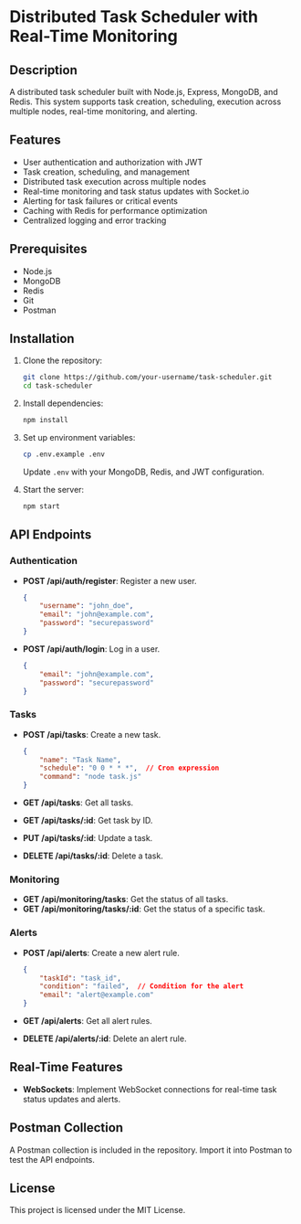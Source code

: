 # Distributed Task Scheduler with Real-Time Monitoring

## Description
A distributed task scheduler built with Node.js, Express, MongoDB, and Redis. This system supports task creation, scheduling, execution across multiple nodes, real-time monitoring, and alerting.

## Features
- User authentication and authorization with JWT
- Task creation, scheduling, and management
- Distributed task execution across multiple nodes
- Real-time monitoring and task status updates with Socket.io
- Alerting for task failures or critical events
- Caching with Redis for performance optimization
- Centralized logging and error tracking

## Prerequisites
- Node.js
- MongoDB
- Redis
- Git
- Postman

## Installation
1. Clone the repository:
    ```sh
    git clone https://github.com/your-username/task-scheduler.git
    cd task-scheduler
    ```

2. Install dependencies:
    ```sh
    npm install
    ```

3. Set up environment variables:
    ```sh
    cp .env.example .env
    ```
    Update `.env` with your MongoDB, Redis, and JWT configuration.

4. Start the server:
    ```sh
    npm start
    ```

## API Endpoints

### Authentication
- **POST /api/auth/register**: Register a new user.
    ```json
    {
        "username": "john_doe",
        "email": "john@example.com",
        "password": "securepassword"
    }
    ```

- **POST /api/auth/login**: Log in a user.
    ```json
    {
        "email": "john@example.com",
        "password": "securepassword"
    }
    ```

### Tasks
- **POST /api/tasks**: Create a new task.
    ```json
    {
        "name": "Task Name",
        "schedule": "0 0 * * *",  // Cron expression
        "command": "node task.js"
    }
    ```

- **GET /api/tasks**: Get all tasks.
- **GET /api/tasks/:id**: Get task by ID.
- **PUT /api/tasks/:id**: Update a task.
- **DELETE /api/tasks/:id**: Delete a task.

### Monitoring
- **GET /api/monitoring/tasks**: Get the status of all tasks.
- **GET /api/monitoring/tasks/:id**: Get the status of a specific task.

### Alerts
- **POST /api/alerts**: Create a new alert rule.
    ```json
    {
        "taskId": "task_id",
        "condition": "failed",  // Condition for the alert
        "email": "alert@example.com"
    }
    ```

- **GET /api/alerts**: Get all alert rules.
- **DELETE /api/alerts/:id**: Delete an alert rule.

## Real-Time Features
- **WebSockets**: Implement WebSocket connections for real-time task status updates and alerts.

## Postman Collection
A Postman collection is included in the repository. Import it into Postman to test the API endpoints.

## License
This project is licensed under the MIT License.
